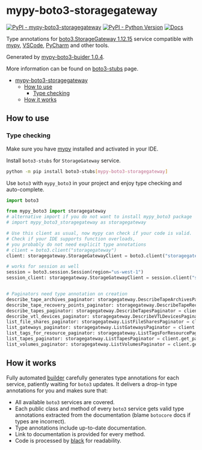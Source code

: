 # mypy-boto3-storagegateway

[![PyPI - mypy-boto3-storagegateway](https://img.shields.io/pypi/v/mypy-boto3-storagegateway.svg?color=blue)](https://pypi.org/project/mypy-boto3-storagegateway)
[![PyPI - Python Version](https://img.shields.io/pypi/pyversions/mypy-boto3-storagegateway.svg?color=blue)](https://pypi.org/project/mypy-boto3-storagegateway)
[![Docs](https://img.shields.io/readthedocs/mypy-boto3-builder.svg?color=blue)](https://mypy-boto3-builder.readthedocs.io/)

Type annotations for
[boto3.StorageGateway 1.12.15](https://boto3.amazonaws.com/v1/documentation/api/1.12.15/reference/services/storagegateway.html#StorageGateway) service
compatible with [mypy](https://github.com/python/mypy), [VSCode](https://code.visualstudio.com/),
[PyCharm](https://www.jetbrains.com/pycharm/) and other tools.

Generated by [mypy-boto3-buider 1.0.4](https://github.com/vemel/mypy_boto3_builder).

More information can be found on [boto3-stubs](https://pypi.org/project/boto3-stubs/) page.

- [mypy-boto3-storagegateway](#mypy-boto3-storagegateway)
  - [How to use](#how-to-use)
    - [Type checking](#type-checking)
  - [How it works](#how-it-works)

## How to use

### Type checking

Make sure you have [mypy](https://github.com/python/mypy) installed and activated in your IDE.

Install `boto3-stubs` for `StorageGateway` service.

```bash
python -m pip install boto3-stubs[mypy-boto3-storagegateway]
```

Use `boto3` with `mypy_boto3` in your project and enjoy type checking and auto-complete.

```python
import boto3

from mypy_boto3 import storagegateway
# alternative import if you do not want to install mypy_boto3 package
# import mypy_boto3_storagegateway as storagegateway

# Use this client as usual, now mypy can check if your code is valid.
# Check if your IDE supports function overloads,
# you probably do not need explicit type annotations
# client = boto3.client("storagegateway")
client: storagegateway.StorageGatewayClient = boto3.client("storagegateway")

# works for session as well
session = boto3.session.Session(region="us-west-1")
session_client: storagegateway.StorageGatewayClient = session.client("storagegateway")


# Paginators need type annotation on creation
describe_tape_archives_paginator: storagegateway.DescribeTapeArchivesPaginator = client.get_paginator("describe_tape_archives")
describe_tape_recovery_points_paginator: storagegateway.DescribeTapeRecoveryPointsPaginator = client.get_paginator("describe_tape_recovery_points")
describe_tapes_paginator: storagegateway.DescribeTapesPaginator = client.get_paginator("describe_tapes")
describe_vtl_devices_paginator: storagegateway.DescribeVTLDevicesPaginator = client.get_paginator("describe_vtl_devices")
list_file_shares_paginator: storagegateway.ListFileSharesPaginator = client.get_paginator("list_file_shares")
list_gateways_paginator: storagegateway.ListGatewaysPaginator = client.get_paginator("list_gateways")
list_tags_for_resource_paginator: storagegateway.ListTagsForResourcePaginator = client.get_paginator("list_tags_for_resource")
list_tapes_paginator: storagegateway.ListTapesPaginator = client.get_paginator("list_tapes")
list_volumes_paginator: storagegateway.ListVolumesPaginator = client.get_paginator("list_volumes")
```

## How it works

Fully automated [builder](https://github.com/vemel/mypy_boto3_builder) carefully generates
type annotations for each service, patiently waiting for `boto3` updates. It delivers
a drop-in type annotations for you and makes sure that:

- All available `boto3` services are covered.
- Each public class and method of every `boto3` service gets valid type annotations
  extracted from the documentation (blame `botocore` docs if types are incorrect).
- Type annotations include up-to-date documentation.
- Link to documentation is provided for every method.
- Code is processed by [black](https://github.com/psf/black) for readability.